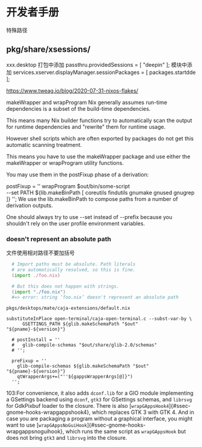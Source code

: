 # 开发者手册

特殊路径

## pkg/share/xsessions/

xxx.desktop
打包中添加
passthru.providedSessions = [ "deepin" ];
模块中添加
services.xserver.displayManager.sessionPackages = [ packages.startdde ];


https://www.tweag.io/blog/2020-07-31-nixos-flakes/

makeWrapper and wrapProgram
Nix generally assumes run-time dependencies is a subset of the build-time dependencies.

This means many Nix builder functions try to automatically scan the output for runtime dependencies and "rewrite" them for runtime usage.

However shell scripts which are often exported by packages do not get this automatic scanning treatment.

This means you have to use the makeWrapper package and use either the makeWrapper or wrapProgram utility functions.

You may use them in the postFixup phase of a derivation:

postFixup = ''
  wrapProgram $out/bin/some-script \
    --set PATH ${lib.makeBinPath [
      coreutils
      findutils
      gnumake
      gnused
      gnugrep
    ]}
'';
We use the lib.makeBinPath to compose paths from a number of derivation outputs.

One should always try to use --set instead of --prefix because you shouldn't rely on the user profile environment variables.


### doesn't represent an absolute path
文件使用相对路径不要加括号

```nix
  # Import paths must be absolute. Path literals
  # are automatically resolved, so this is fine.
  (import ./foo.nix)

  # But this does not happen with strings.
  (import "./foo.nix")
  #=> error: string ‘foo.nix’ doesn't represent an absolute path
```


```
pkgs/desktops/mate/caja-extensions/default.nix

substituteInPlace open-terminal/caja-open-terminal.c --subst-var-by \
      GSETTINGS_PATH ${glib.makeSchemaPath "$out" "${pname}-${version}"}
```
```
  # postInstall = ''
  #   glib-compile-schemas "$out/share/glib-2.0/schemas"
  # '';

  preFixup = ''
    glib-compile-schemas ${glib.makeSchemaPath "$out" "${pname}-${version}"}
    qtWrapperArgs+=("''${gappsWrapperArgs[@]}")
  '';
```

103:For convenience, it also adds `dconf.lib` for a GIO module implementing a GSettings backend using `dconf`, `gtk3` for GSettings schemas, and `librsvg` for GdkPixbuf loader to the closure. There is also [`wrapGAppsHook4`]{#ssec-gnome-hooks-wrapgappshook4}, which replaces GTK 3 with GTK 4. And in case you are packaging a program without a graphical interface, you might want to use [`wrapGAppsNoGuiHook`]{#ssec-gnome-hooks-wrapgappsnoguihook}, which runs the same script as `wrapGAppsHook` but does not bring `gtk3` and `librsvg` into the closure.

